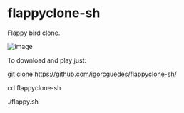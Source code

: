 # flappyclone-sh


Flappy bird clone.


![image](https://user-images.githubusercontent.com/48987652/162657402-f51b267b-e961-48c9-baa9-88f6781fe2ee.png)

To download and play just:

git clone https://github.com/igorcguedes/flappyclone-sh/

cd flappyclone-sh

./flappy.sh
